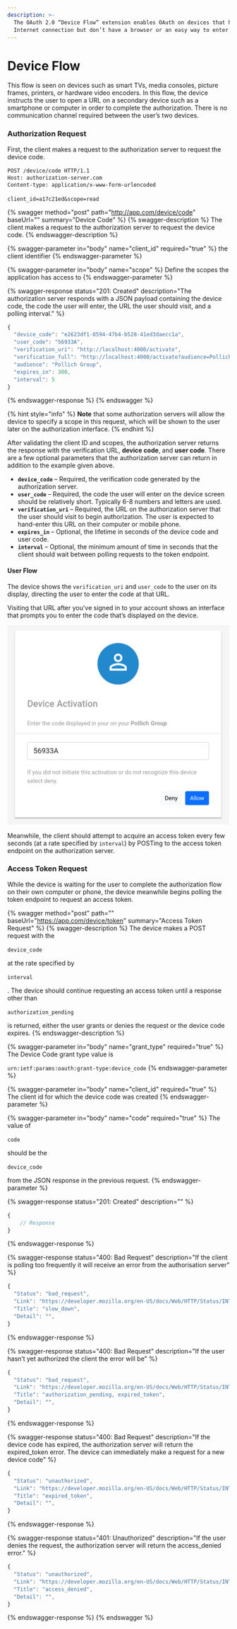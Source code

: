 ```yaml
---
description: >-
  The OAuth 2.0 “Device Flow” extension enables OAuth on devices that have an
  Internet connection but don’t have a browser or an easy way to enter text.
---
```


# Device Flow

This flow is seen on devices such as smart TVs, media consoles, picture frames, printers, or hardware video encoders. In this flow, the device instructs the user to open a URL on a secondary device such as a smartphone or computer in order to complete the authorization. There is no communication channel required between the user’s two devices.

### Authorization Request

First, the client makes a request to the authorization server to request the device code.

```
POST /device/code HTTP/1.1
Host: authorization-server.com
Content-type: application/x-www-form-urlencoded
 
client_id=a17c21ed&scope=read
```

{% swagger method="post" path="http://app.com/device/code" baseUrl="" summary="Device Code" %}
{% swagger-description %}
The client makes a request to the authorization server to request the device code.
{% endswagger-description %}

{% swagger-parameter in="body" name="client_id" required="true" %}
the client identifier
{% endswagger-parameter %}

{% swagger-parameter in="body" name="scope" %}
Define the scopes the application has access to
{% endswagger-parameter %}

{% swagger-response status="201: Created" description="The authorization server responds with a JSON payload containing the device code, the code the user will enter, the URL the user should visit, and a polling interval." %}
```javascript
{
  "device_code": "e2623df1-8594-47b4-b528-41ed3daecc1a",
  "user_code": "56933A",
  "verification_uri": "http://localhost:4000/activate",
  "verification_full": "http://localhost:4000/activate?audience=Pollich Group&user_code=56933A",
  "audience": "Pollich Group",
  "expires_in": 300,
  "interval": 5
}
```
{% endswagger-response %}
{% endswagger %}

{% hint style="info" %}
**Note** that some authorization servers will allow the device to specify a scope in this request, which will be shown to the user later on the authorization interface.
{% endhint %}

After validating the client ID and scopes, the authorization server returns the response with the verification URL, **device code**, and **user code**. There are a few optional parameters that the authorization server can return in addition to the example given above.

* **`device_code`** – Required, the verification code generated by the authorization server.
* **`user_code`** – Required, the code the user will enter on the device screen should be relatively short. Typically 6-8 numbers and letters are used.
* **`verification_uri`** – Required, the URL on the authorization server that the user should visit to begin authorization. The user is expected to hand-enter this URL on their computer or mobile phone.
* **`expires_in`** – Optional, the lifetime in seconds of the device code and user code.
* **`interval`** – Optional, the minimum amount of time in seconds that the client should wait between polling requests to the token endpoint.

#### User Flow

The device shows the `verification_uri` and `user_code` to the user on its display, directing the user to enter the code at that URL.

Visiting that URL after you’ve signed in to your account shows an interface that prompts you to enter the code that’s displayed on the device.

![](<../../.gitbook/assets/Authority - Device Activation.png>)

Meanwhile, the client should attempt to acquire an access token every few seconds (at a rate specified by `interval`) by POSTing to the access token endpoint on the authorization server.

### Access Token Request

While the device is waiting for the user to complete the authorization flow on their own computer or phone, the device meanwhile begins polling the token endpoint to request an access token.

{% swagger method="post" path="" baseUrl="https://app.com/device/token" summary="Access Token Request" %}
{% swagger-description %}
The device makes a POST request with the 

`device_code`

 at the rate specified by 

`interval`

. The device should continue requesting an access token until a response other than 

`authorization_pending`

 is returned, either the user grants or denies the request or the device code expires.
{% endswagger-description %}

{% swagger-parameter in="body" name="grant_type" required="true" %}
The Device Code grant type value is 

`urn:ietf:params:oauth:grant-type:device_code`
{% endswagger-parameter %}

{% swagger-parameter in="body" name="client_id" required="true" %}
The client id for which the device code was created
{% endswagger-parameter %}

{% swagger-parameter in="body" name="code" required="true" %}
The value of 

`code`

 should be the 

`device_code`

 from the JSON response in the previous request.
{% endswagger-parameter %}

{% swagger-response status="201: Created" description="" %}
```javascript
{
    // Response
}
```
{% endswagger-response %}

{% swagger-response status="400: Bad Request" description="If the client is polling too frequently it will receive an error from the authorisation server" %}
```javascript
{
  "Status": "bad_request",
  "Link": "https://developer.mozilla.org/en-US/docs/Web/HTTP/Status/INTERNAL_SERVER_ERROR",
  "Title": "slow_down",
  "Detail": "",
}
```
{% endswagger-response %}

{% swagger-response status="400: Bad Request" description="If the user hasn’t yet authorized the client the error will be" %}
```javascript
{
  "Status": "bad_request",
  "Link": "https://developer.mozilla.org/en-US/docs/Web/HTTP/Status/INTERNAL_SERVER_ERROR",
  "Title": "authorization_pending, expired_token",
  "Detail": "",
}
```
{% endswagger-response %}

{% swagger-response status="400: Bad Request" description="If the device code has expired, the authorization server will return the expired_token error. The device can immediately make a request for a new device code" %}
```javascript
{
  "Status": "unauthorized",
  "Link": "https://developer.mozilla.org/en-US/docs/Web/HTTP/Status/INTERNAL_SERVER_ERROR",
  "Title": "expired_token",
  "Detail": "",
}
```
{% endswagger-response %}

{% swagger-response status="401: Unauthorized" description="If the user denies the request, the authorization server will return the access_denied error." %}
```javascript
{
  "Status": "unauthorized",
  "Link": "https://developer.mozilla.org/en-US/docs/Web/HTTP/Status/INTERNAL_SERVER_ERROR",
  "Title": "access_denied",
  "Detail": "",
}
```
{% endswagger-response %}
{% endswagger %}
